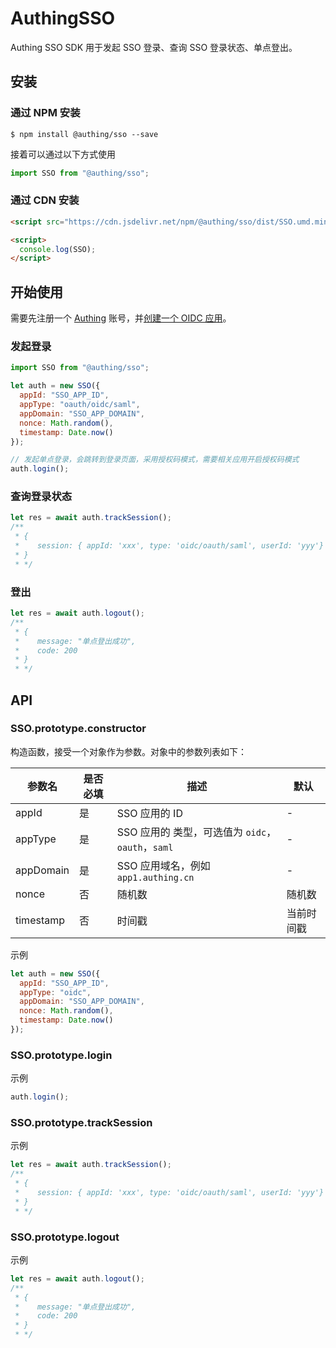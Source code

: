 # AuthingSSO

Authing SSO SDK 用于发起 SSO 登录、查询 SSO 登录状态、单点登出。

## 安装

### 通过 NPM 安装

```shell
$ npm install @authing/sso --save
```

接着可以通过以下方式使用

```js
import SSO from "@authing/sso";
```

### 通过 CDN 安装

```html
<script src="https://cdn.jsdelivr.net/npm/@authing/sso/dist/SSO.umd.min.js"></script>

<script>
  console.log(SSO);
</script>
```

## 开始使用

需要先注册一个 [Authing](https://authing.cn/login) 账号，并[创建一个 OIDC 应用](https://docs.authing.cn/authing/advanced/oidc/create-oidc)。

### 发起登录

```js
import SSO from "@authing/sso";

let auth = new SSO({
  appId: "SSO_APP_ID",
  appType: "oauth/oidc/saml",
  appDomain: "SSO_APP_DOMAIN",
  nonce: Math.random(),
  timestamp: Date.now()
});

// 发起单点登录，会跳转到登录页面，采用授权码模式，需要相关应用开启授权码模式
auth.login();
```

### 查询登录状态

```js
let res = await auth.trackSession();
/**
 * {
 *    session: { appId: 'xxx', type: 'oidc/oauth/saml', userId: 'yyy'}
 * }
 * */
```

### 登出

```js
let res = await auth.logout();
/**
 * {
 *    message: "单点登出成功",
 *    code: 200
 * }
 * */
```

## API

### SSO.prototype.constructor

构造函数，接受一个对象作为参数。对象中的参数列表如下：

| 参数名 | 是否必填 | 描述 | 默认 |
| ----- | ------- | ---- | -- |
| appId | 是 | SSO 应用的 ID | - |
| appType | 是 | SSO 应用的 类型，可选值为 `oidc`，`oauth`，`saml` | - |
| appDomain | 是 | SSO 应用域名，例如 `app1.authing.cn` | - |
| nonce | 否 | 随机数 | 随机数 |
| timestamp | 否 | 时间戳 | 当前时间戳 |

示例

```js
let auth = new SSO({
  appId: "SSO_APP_ID",
  appType: "oidc",
  appDomain: "SSO_APP_DOMAIN",
  nonce: Math.random(),
  timestamp: Date.now()
});
```

### SSO.prototype.login

示例

```js
auth.login();
```

### SSO.prototype.trackSession

示例

```js
let res = await auth.trackSession();
/**
 * {
 *    session: { appId: 'xxx', type: 'oidc/oauth/saml', userId: 'yyy'}
 * }
 * */
```

### SSO.prototype.logout

示例

```js
let res = await auth.logout();
/**
 * {
 *    message: "单点登出成功",
 *    code: 200
 * }
 * */
```
